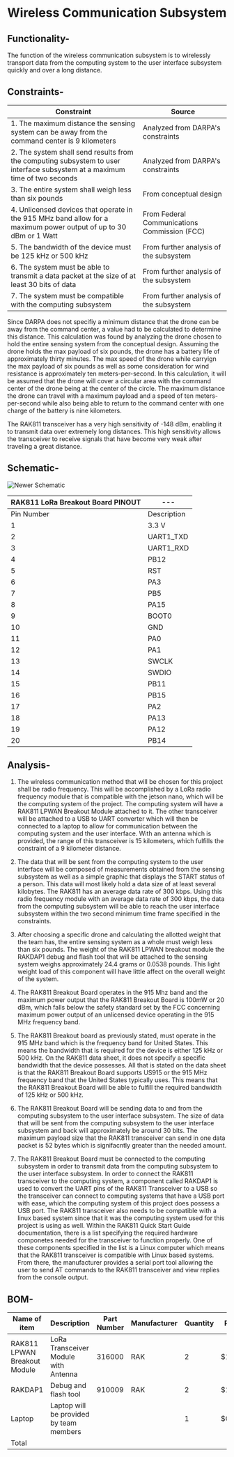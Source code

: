 # Wireless Communication Subsystem

## Functionality- 
The function of the wireless communication subsystem is to wirelessly transport data from the computing system to the user interface subsystem quickly and over a long distance. 

## Constraints- 
| Constraint | Source |
|------------|--------|
| 1. The maximum distance the sensing system can be away from the command center is 9 kilometers | Analyzed from DARPA's constraints |
| 2. The system shall send results from the computing subsystem to user interface subsystem at a maximum time of two seconds | Analyzed from DARPA's constraints |
| 3. The entire system shall weigh less than six pounds| From conceptual design |
| 4. Unlicensed devices that operate in the 915 MHz band allow for a maximum power output of up to 30 dBm or 1 Watt | From Federal Communications Commission (FCC) |
| 5. The bandwidth of the device must be 125 kHz or 500 kHz | From further analysis of the subsystem |
| 6. The system must be able to transmit a data packet at the size of at least 30 bits of data | From further analysis of the subsystem |
| 7. The system must be compatible with the computing subsystem | From further analysis of the subsystem |

Since DARPA does not specifiy a minimum distance that the drone can be away from the command center, a value had to be calculated to determine this distance. This calculation was found by analyzing the drone chosen to hold the entire sensing system from the conceptual design. Assuming the drone holds the max payload of six pounds, the drone has a battery life of approximately thirty minutes. The max speed of the drone while carryign the max payload of six pounds as well as some consideration for wind resistance is approximately ten meters-per-second. In this calculation, it will be assumed that the drone will cover a circular area with the command center of the drone being at the center of the circle. The maximum distance the drone can travel with a maximum payload and a speed of ten meters-per-second while also being able to return to the command center with one charge of the battery is nine kilometers.

The RAK811 transceiver has a very high sensitivity of -148 dBm, enabling it to transmit data over extremely long distances. This high sensitivity allows the transceiver to receive signals that have become very weak after traveling a great distance.

## Schematic- 

![Newer Schematic](https://github.com/Michaelwwest98/DARPA-Drone-Triage-Sensing-System/assets/123600489/93efebfa-8629-47f7-8946-5c98d0226c97)

| RAK811 LoRa Breakout Board PINOUT |---|
|-----------------------------------|---|
| Pin Number | Description |
| 1 | 3.3 V |
| 2 | UART1_TXD |
| 3 | UART1_RXD |
| 4 | PB12 |
| 5 | RST |
| 6 | PA3 |
| 7 | PB5 |
| 8 | PA15 |
| 9 | BOOT0 |
| 10 | GND |
| 11 | PA0 |
| 12 | PA1 |
| 13 | SWCLK |
| 14 | SWDIO |
| 15 | PB11 |
| 16 | PB15 |
| 17 | PA2 |
| 18 | PA13 |
| 19 | PA12 |
| 20 | PB14 |

## Analysis-
1. The wireless communication method that will be chosen for this project shall be radio frequency. This will be accomplished by a LoRa radio frequency module that is compatible with the jetson nano, which will be the computing system of the project. The computing system will have a RAK811 LPWAN Breakout Module attached to it. The other transceiver will be attached to a USB to UART converter which will then be connected to a laptop to allow for communication between the computing system and the user interface.  With an antenna which is provided, the range of this transceiver is 15 kilometers, which fulfills the constraint of a 9 kilometer distance.

2. The data that will be sent from the computing system to the user interface will be composed of measurements obtained from the sensing subsystem as well as a simple graphic that displays the START status of a person. This data will most likely hold a data size of at least several kilobytes. The RAK811 has an average data rate of 300 kbps. Using this radio frequency module with an average data rate of 300 kbps,  the data from the computing subsystem will be able to reach the user interface subsystem within the two second minimum time frame specified in the constraints.

3. After choosing a specific drone and calculating the allotted weight that the team has, the entire sensing system as a whole must weigh less than six pounds. The weight of the RAK811 LPWAN breakout module the RAKDAP1 debug and flash tool that will be attached to the sensing system weighs approximately 24.4 grams or 0.0538 pounds. This light weight load of this component will have little affect on the overall weight of the system.

4. The RAK811 Breakout Board operates in the 915 Mhz band and the maximum power output that the RAK811 Breakout Board is 100mW or 20 dBm, which falls below the safety standard set by the FCC concerning maximum power output of an unlicensed device operating in the 915 MHz frequency band.

5. The RAK811 Breakout board as previously stated, must operate in the 915 MHz band which is the frequency band for United States. This means the bandwidth that is required for the device is either 125 kHz or 500 kHz. On the RAK811 data sheet, it does not specify a specific bandwidth that the device possesses. All that is stated on the data sheet is that the RAK811 Breakout Board supports US915 or the 915 MHz frequency band that the United States typically uses. This means that the RAK811 Breakout Board will be able to fulfill the required bandwidth of 125 kHz or 500 kHz.

6. The RAK811 Breakout Board will be sending data to and from the computing subsystem to the user interface subsystem. The size of data that will be sent from the computing subsystem to the user interface subsystem and back will approximately be around 30 bits. The maximum payload size that the RAK811 transceiver can send in one data packet is 52 bytes which is signifacntly greater than the needed amount. 

7. The RAK811 Breakout Board must be connected to the computing subsystem in order to transmit data from the computing subsystem to the user interface subsystem. In order to connect the RAK811 transceiver to the computing system, a component called RAKDAP1 is used to convert the UART pins of the RAK811 Transceiver to a USB so the transceiver can connect to computing systems that have a USB port with ease, which the computing system of this project does possess a USB port. The RAK811 transceiver also needs to be compatible with a linux based system since that it was the computing system used for this project is using as well. Within the RAK811 Quick Start Guide documentation, there is a list specifying the required hardware componetes needed for the transceiver to function properly. One of these components specified in the list is a Linux computer which means that the RAK811 transceiver is compatible with Linux based systems. From there, the manufacturer provides a serial port tool allowing the user to send AT commands to the RAK811 transceiver and view replies from the console output.

## BOM-

| Name of item | Description | Part Number | Manufacturer | Quantity | Price | Total |
|--------------|-------------|-------------|--------------|----------|-------|-------|
| RAK811 LPWAN Breakout Module  | LoRa Transceiver Module with Antenna | 316000 | RAK | 2 | $15.00 | $30.00 |
| RAKDAP1 | Debug and flash tool | 910009 | RAK | 2 | $10.00 | $20.00 |
| Laptop | Laptop will be provided by team members | | | 1 | $0 | $0 |
| Total |  |  |  |  |  | $50.00 |
